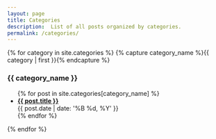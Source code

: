 ```yaml
---
layout: page
title: Categories
description:  List of all posts organized by categories.
permalink: /categories/
---
```


<div class="article">
{% for category in site.categories %}
    {% capture category_name %}{{ category | first }}{% endcapture %}
        <h3 class="category-head" id="{{ category_name }}">{{ category_name }}</h3>
        <ul>
        {% for post in site.categories[category_name] %}
        <!-- <div class="article"> -->
            <li>
                <a class="clearlink" href="{{ site.baseurl | prepend: site.url }}/{{ post.title | split: ' ' | join: '-' | downcase }}">
                    <b>{{ post.title }}</b>
                </a>
                <div class="read-more clearfix">
                    <div class="more-left left">
                        <span class="date"><time>{{ post.date | date: '%B %d, %Y' }}</time></span>
                        <!-- <span>tags:&nbsp;</span> 
                        <span class="posted-in"><a href='numerical.html'>{{ post.tags }}</a>
                        </span> -->
                    </div>
                </div>
            </li>
        <!-- </div> -->
        {% endfor %}
        </ul>
{% endfor %}
</div>
